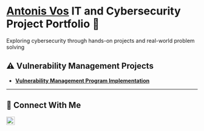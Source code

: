 # <a href="https://www.linkedin.com/in/antonisvos/">Antonis Vos</a> IT and Cybersecurity Project Portfolio 🔐

Exploring cybersecurity through hands-on projects and real-world problem solving

## ⚠️ Vulnerability Management Projects

- **[Vulnerability Management Program Implementation](https://github.com/AntonisVos/Vulnerability-Management-Program/blob/main/README.md)**


<hr/>

## 🤳 Connect With Me

[<img align="left" alt="___________ | LinkedIn" width="22px" src="https://cdn.jsdelivr.net/npm/simple-icons@v3/icons/linkedin.svg" />][linkedin]

[linkedin]: https://linkedin.com/in/antonisvos
<!--
<img width="35" alt="image" src="https://github.com/user-attachments/assets/2f41c7cd-5ea8-4475-b451-a37161b6c3fb"> 
<img width="35" alt="image" src="https://github.com/user-attachments/assets/77649969-9910-4994-8b96-74a116cfb2a8">
-->
